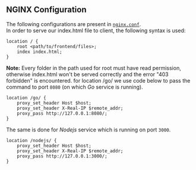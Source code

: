 ## NGINX Configuration
The following configurations are present in [`nginx.conf`](/assignments/hw1/nginx/nginx.conf).</br>
In order to serve our index.html file to client, the following syntax is used:
```NGINX
location / {
	root <path/to/frontend/files>;
	index index.html;
}
```
**Note:** Every folder in the path used for root must have read permission, otherwise index.html won't be served correctly and the error "403 forbidden" is encountered.
for location /go/ we use code below to pass the command to port `8080` (on which _Go_ service is running).

```NGINX
location /go/ {
	proxy_set_header Host $host;
	proxy_set_header X-Real-IP $remote_addr;
	proxy_pass http://127.0.0.1:8080/;
}
```
The same is done for _Nodejs_ service which is running on port `3000`.

```NGINX
location /nodejs/ {
	proxy_set_header Host $host;
	proxy_set_header X-Real-IP $remote_addr;
	proxy_pass http://127.0.0.1:3000/;
}
```
